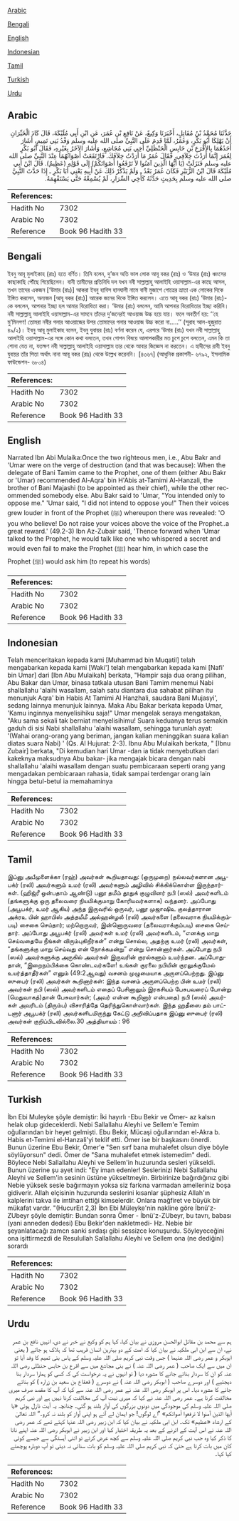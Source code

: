 [Arabic](#arabic)

[Bengali](#bengali)

[English](#english)

[Indonesian](#indonesian)

[Tamil](#tamil)

[Turkish](#turkish)

[Urdu](#urdu)

## Arabic


<div dir="rtl" lang="ar" style={{fontSize:'larger',backgroundColor:'#f8f9fa',padding:20}}>
حَدَّثَنَا مُحَمَّدُ بْنُ مُقَاتِلٍ، أَخْبَرَنَا وَكِيعٌ، عَنْ نَافِعِ بْنِ عُمَرَ، عَنِ ابْنِ أَبِي مُلَيْكَةَ، قَالَ كَادَ الْخَيِّرَانِ أَنْ يَهْلِكَا أَبُو بَكْرٍ، وَعُمَرُ، لَمَّا قَدِمَ عَلَى النَّبِيِّ صلى الله عليه وسلم وَفْدُ بَنِي تَمِيمٍ، أَشَارَ أَحَدُهُمَا بِالأَقْرَعِ بْنِ حَابِسٍ الْحَنْظَلِيِّ أَخِي بَنِي مُجَاشِعٍ، وَأَشَارَ الآخَرُ بِغَيْرِهِ، فَقَالَ أَبُو بَكْرٍ لِعُمَرَ إِنَّمَا أَرَدْتَ خِلاَفِي‏.‏ فَقَالَ عُمَرُ مَا أَرَدْتُ خِلاَفَكَ‏.‏ فَارْتَفَعَتْ أَصْوَاتُهُمَا عِنْدَ النَّبِيِّ صلى الله عليه وسلم فَنَزَلَتْ ‏(‏يَا أَيُّهَا الَّذِينَ آمَنُوا لاَ تَرْفَعُوا أَصْوَاتَكُمْ‏)‏ إِلَى قَوْلِهِ ‏(‏عَظِيمٌ‏)‏‏.‏ قَالَ ابْنُ أَبِي مُلَيْكَةَ قَالَ ابْنُ الزُّبَيْرِ فَكَانَ عُمَرُ بَعْدُ ـ وَلَمْ يَذْكُرْ ذَلِكَ عَنْ أَبِيهِ يَعْنِي أَبَا بَكْرٍ ـ إِذَا حَدَّثَ النَّبِيَّ صلى الله عليه وسلم بِحَدِيثٍ حَدَّثَهُ كَأَخِي السِّرَارِ، لَمْ يُسْمِعْهُ حَتَّى يَسْتَفْهِمَهُ‏.‏
</div>
<div style={{backgroundColor:'#f8f9fa',padding:20, marginBottom: 10}}><table> <thead> <tr> <th>References:</th> <th></th> </tr> </thead> <tbody><tr><td>Hadith No</td><td>7302</td></tr><tr><td>Arabic No</td><td>7302</td></tr><tr><td>Reference</td><td>Book 96 Hadith 33</td></tr></tbody></table></div>

## Bengali


<div dir="ltr" lang="bn" style={{fontSize:'larger',backgroundColor:'#f8f9fa',padding:20}}>
ইবনু আবূ মুলাইকাহ (রাঃ) হতে বর্ণিত। তিনি বলেন, দু’জন অতি ভাল লোক আবূ বকর (রাঃ) ও ‘উমার (রাঃ) ধ্বংসের কাছাকাছি পৌঁছে গিয়েছিলেন। বানী তামীমের প্রতিনিধি দল যখন নবী সাল্লাল্লাহু আলাইহি ওয়াসাল্লাম-এর কাছে আসল, তখন তাদের একজন [‘উমার (রাঃ)] আকরা ইবনু হাবিস হানযালী নামে বানী মুজাশে গোত্রের ভ্রাতা এক লোকের দিকে ইঙ্গিত করলেন, অন্যজন [আবূ বকর (রাঃ)] আরেক জনের দিকে ইঙ্গিত করলেন। এতে আবূ বকর (রাঃ) ‘উমার (রাঃ)-কে বললেন, আপনার ইচ্ছা হল আমার বিরোধিতা করা। ‘উমার (রাঃ) বললেন, আমি আপনার বিরোধিতার ইচ্ছা করিনি। নবী সাল্লাল্লাহু আলাইহি ওয়াসাল্লাম-এর সামনে তাঁদের দু’জনেরই আওয়াজ উচ্চ হয়ে যায়। ফলে অবতীর্ণ হয়: ‘‘হে মু’মিনগণ! তোমরা নবীর গলার আওয়াজের উপর তোমাদের গলার আওয়াজ উচ্চ করো না.....’’ (সূরাহ আল-হুজুরাত ৪৯/২)। ইবনু আবূ মুলাইকাহ বলেন, ইবনু যুবায়র (রাঃ) বর্ণনা করেন যে, এরপরে ‘উমার (রাঃ) যখন নবী সাল্লাল্লাহু আলাইহি ওয়াসাল্লাম-এর সঙ্গে কোন কথা বলতেন, তখন গোপন বিষয়ে আলাপকারীর মত চুপে চুপে বলতেন, এমন কি তা শোনা যেত না, যতক্ষণ নবী সাল্লাল্লাহু আলাইহি ওয়াসাল্লাম তার থেকে আবার জিজ্ঞেস না করতেন। এ হাদীসের রাবী ইবনু যুবায়র তাঁর পিতা অর্থাৎ নানা আবূ বকর (রাঃ) থেকে উল্লেখ করেননি। [৪৩৬৭] (আধুনিক প্রকাশনী- ৬৭৯২, ইসলামিক ফাউন্ডেশন- ৬৮০৪)
</div>
<div style={{backgroundColor:'#f8f9fa',padding:20, marginBottom: 10}}><table> <thead> <tr> <th>References:</th> <th></th> </tr> </thead> <tbody><tr><td>Hadith No</td><td>7302</td></tr><tr><td>Arabic No</td><td>7302</td></tr><tr><td>Reference</td><td>Book 96 Hadith 33</td></tr></tbody></table></div>

## English


<div dir="ltr" lang="en" style={{fontSize:'larger',backgroundColor:'#f8f9fa',padding:20}}>
Narrated Ibn Abi Mulaika:Once the two righteous men, i.e., Abu Bakr and 'Umar were on the verge of destruction (and that was because): When the delegate of Bani Tamim came to the Prophet, one of them (either Abu Bakr or 'Umar) recommended Al-Aqra' bin H'Abis at-Tamimi Al-Hanzali, the brother of Bani Majashi (to be appointed as their chief), while the other recommended somebody else. Abu Bakr said to 'Umar, "You intended only to oppose me." 'Umar said, "I did not intend to oppose you!" Then their voices grew louder in front of the Prophet (ﷺ) whereupon there was revealed: 'O you who believe! Do not raise your voices above the voice of the Prophet..a great reward.' (49.2-3) Ibn Az-Zubair said, 'Thence forward when 'Umar talked to the Prophet, he would talk like one who whispered a secret and would even fail to make the Prophet (ﷺ) hear him, in which case the Prophet (ﷺ) would ask him (to repeat his words)
</div>
<div style={{backgroundColor:'#f8f9fa',padding:20, marginBottom: 10}}><table> <thead> <tr> <th>References:</th> <th></th> </tr> </thead> <tbody><tr><td>Hadith No</td><td>7302</td></tr><tr><td>Arabic No</td><td>7302</td></tr><tr><td>Reference</td><td>Book 96 Hadith 33</td></tr></tbody></table></div>

## Indonesian


<div dir="ltr" lang="id" style={{fontSize:'larger',backgroundColor:'#f8f9fa',padding:20}}>
Telah menceritakan kepada kami [Muhammad bin Muqatil] telah mengabarkan kepada kami [Waki'] telah mengabarkan kepada kami [Nafi' bin Umar] dari [Ibn Abu Mulaikah] berkata, "Hampir saja dua orang pilihan, Abu Bakar dan Umar, binasa tatkala utusan Bani Tamim menemui Nabi shallallahu 'alaihi wasallam, salah satu diantara dua sahabat pilihan itu menunjuk Aqra' bin Habis At Tamimi Al Hanzhali, saudara Bani Mujasyi', sedang lainnya menunjuk lainnya. Maka Abu Bakar berkata kepada Umar, 'Kamu inginnya menyelisihiku saja!" Umar mengelak seraya mengatakan, "Aku sama sekali tak berniat menyelisihimu! Suara keduanya terus semakin gaduh di sisi Nabi shallallahu 'alaihi wasallam, sehingga turunlah ayat: '(Wahai orang-orang yang beriman, jangan kalian meninggikan suara kalian diatas suara Nabi) ' (Qs. Al Hujurat: 2-3). Ibnu Abu Mulaikah berkata, " [Ibnu Zubair] berkata, "Di kemudian hari Umar -dan ia tidak menyebutkan dari kakeknya maksudnya Abu bakar- jika mengajak bicara dengan nabi shallallahu 'alaihi wasallam dengan suatu pembicaraan seperti orang yang mengadakan pembicaraan rahasia, tidak sampai terdengar orang lain hingga betul-betul ia memahaminya
</div>
<div style={{backgroundColor:'#f8f9fa',padding:20, marginBottom: 10}}><table> <thead> <tr> <th>References:</th> <th></th> </tr> </thead> <tbody><tr><td>Hadith No</td><td>7302</td></tr><tr><td>Arabic No</td><td>7302</td></tr><tr><td>Reference</td><td>Book 96 Hadith 33</td></tr></tbody></table></div>

## Tamil


<div dir="ltr" lang="ta" style={{fontSize:'larger',backgroundColor:'#f8f9fa',padding:20}}>
இப்னு அபீமுளைக்கா (ரஹ்) அவர்கள் கூறியதாவது: (ஒருமுறை) நல்லவர்களான அபூபக்ர் (ரலி) அவர்களும் உமர் (ரலி) அவர்களும் அழிவில் சிக்கிக்கொள்ள இருந்தார்கள். (ஹிஜ்ரீ ஒன்பதாம் ஆண்டு) பனூ தமீம் தூதுக் குழுவினர் நபி (ஸல்) அவர்களிடம் (தங்களுக்கு ஒரு தலைவரை நியமிக்குமாறு கோரியவர்களாக) வந்தனர். அப்போது (அபூபக்ர், உமர் ஆகிய) அந்த இருவரில் ஒருவர், பனூ முஜாஷிஉ குலத்தாரான அக்ரஉ பின் ஹாபிஸ் அத்தமீமீ அல்ஹன்ழலீ (ரலி) அவர்களை (தலைவராக நியமிக்கும்படி) சைகை செய்தார்; மற்றொருவர், இன்னொருவரை (தலைவராக்கும்படி) சைகை செய்தார். அப்போது அபூபக்ர் (ரலி) அவர்கள் உமர் (ரலி) அவர்களிடம், “எனக்கு மாறு செய்வதையே நீங்கள் விரும்புகிறீர்கள்” என்று சொல்ல, அதற்கு உமர் (ரலி) அவர்கள், “தங்களுக்கு மாறு செய்வது என் நோக்கமன்று” என்று சொன்னார்கள். அப்போது நபி (ஸல்) அவர்களுக்கு அருகில் அவர்கள் இருவரின் குரல்களும் உயர்ந்தன. அப்போதுதான், “இறைநம்பிக்கை கொண்டவர்களே! உங்கள் குரலை நபியின் குரலுக்குமேல் உயர்த்தாதீர்கள்” எனும் (49:2ஆவது) வசனம் முழுமையாக அருளப்பெற்றது. இப்னு ஸுபைர் (ரலி) அவர்கள் கூறினார்கள்: இந்த வசனம் அருளப்பெற்ற பின் உமர் (ரலி) அவர்கள் நபி (ஸல்) அவர்களிடம் எதைப் பேசினாலும் இரகசியம் பேசுபவரைப் போன்று (மெதுவாகத்)தான் பேசுவார்கள்; (அவர் என்ன கூறினார் என்பதை) நபி (ஸல்) அவர்கள் அவரிடம் (திரும்ப) விசாரித்தே தெரிந்துகொள்வார்கள். இந்த ஹதீஸை தம் பாட்டனார் அபூபக்ர் (ரலி) அவர்களிடமிருந்து கேட்டு அறிவிப்பதாக இப்னு ஸுபைர் (ரலி) அவர்கள் குறிப்பிடவில்லை.30 அத்தியாயம் : 96
</div>
<div style={{backgroundColor:'#f8f9fa',padding:20, marginBottom: 10}}><table> <thead> <tr> <th>References:</th> <th></th> </tr> </thead> <tbody><tr><td>Hadith No</td><td>7302</td></tr><tr><td>Arabic No</td><td>7302</td></tr><tr><td>Reference</td><td>Book 96 Hadith 33</td></tr></tbody></table></div>

## Turkish


<div dir="ltr" lang="tr" style={{fontSize:'larger',backgroundColor:'#f8f9fa',padding:20}}>
İbn Ebi Muleyke şöyle demiştir: İki hayırlı -Ebu Bekir ve Ömer- az kalsın helak olup gideceklerdi. Nebi Sallallahu Aleyhi ve Sellem'e Temim oğullarından bir heyet gelmişti. Ebu Bekir, Mücaşi oğullarından el-Akra b. Habis et-Temimi el-Hanzali'yi teklif etti. Ömer ise bir başkasını önerdi. Bunun üzerine Ebu Bekir, Ömer'e "Sen sırf bana muhalefet olsun diye böyle söylüyorsun" dedi. Ömer de "Sana muhalefet etmek istemedim" dedi. Böylece Nebi Sallallahu Aleyhi ve Sellem'in huzurunda sesleri yükseldi. Bunun üzerine şu ayet indi: "Ey iman edenler! Seslerinizi Nebi Sallallahu Aleyhi ve Sellem'in sesinin üstüne yükseltmeyin. Birbirinize bağırdığınız gibi Nebie yüksek sesle bağırmayın yoksa siz farkına varmadan amelleriniz boşa gidiverir. Allah elçisinin huzurunda seslerini kısanlar şüphesiz Allah'ın kalplerini takva ile imtihan ettiği kimselerdir. Onlara mağfiret ve büyük bir mükafat vardır. "(HucurEıt 2,3) İbn Ebi Müleyke'nin nakline göre İbnü'z-ZUbeyr şöyle demiştir: Bundan sonra Ömer - İbnü'z-ZUbeyr, bu tavrı, babası (yani anneden dedesi) Ebu Bekir'den nakletmedi- Hz. Nebie bir şeyanlatacağı zamcn sanki sırdaşı gibi sessizce konuşurdu. Söyleyeceğini ona işittirmezdi de Resulullah Sallallahu Aleyhi ve Sellem ona (ne dediğini) sorardı
</div>
<div style={{backgroundColor:'#f8f9fa',padding:20, marginBottom: 10}}><table> <thead> <tr> <th>References:</th> <th></th> </tr> </thead> <tbody><tr><td>Hadith No</td><td>7302</td></tr><tr><td>Arabic No</td><td>7302</td></tr><tr><td>Reference</td><td>Book 96 Hadith 33</td></tr></tbody></table></div>

## Urdu


<div dir="rtl" lang="ur" style={{fontSize:'larger',backgroundColor:'#f8f9fa',padding:20}}>
ہم سے محمد بن مقاتل ابوالحسن مروزی نے بیان کیا، کہا ہم کو وکیع نے خبر نے دی، انہیں نافع بن عمر نے، ان سے ابن ابی ملکیہ نے بیان کیا کہ امت کے دو بہترین انسان قریب تھا کہ ہلاک ہو جاتے ( یعنی ابوبکر و عمر رضی اللہ عنہما ) جس وقت نبی کریم صلی اللہ علیہ وسلم کے پاس بنی تمیم کا وفد آیا تو ان میں سے ایک صاحب ( عمر رضی اللہ عنہ ) نے بنی مجاشع میں سے اقرع بن حابس حنظلی رضی اللہ عنہ کو ان کا سردار بنائے جانے کا مشورہ دیا ( تو انہوں نے یہ درخواست کی کہ کسی کو ہمارا سردار بنا دیجئیے ) اور دوسرے صاحب ( ابوبکر رضی اللہ عنہ ) نے دوسرے ( قعقاع بن سعید بن زرارہ ) کو بنائے جانے کا مشورہ دیا۔ اس پر ابوبکر رضی اللہ عنہ نے عمر رضی اللہ عنہ سے کہا کہ آپ کا مقصد صرف میری مخالفت کرنا ہے۔ عمر رضی اللہ عنہ نے کہا کہ میری نیت آپ کی مخالفت کرنا نہیں ہے اور نبی کریم صلی اللہ علیہ وسلم کی موجودگی میں دونوں بزرگوں کی آواز بلند ہو گئی۔ چنانچہ یہ آیت نازل ہوئی «يا أيها الذين آمنوا لا ترفعوا أصواتكم‏» ”اے لوگوں! جو ایمان لے آئے ہو اپنی آواز کو بلند نہ کرو۔“ اللہ تعالیٰ کے ارشاد «عظيم‏» تک۔ ابن ابی ملکیہ نے بیان کیا کہ ابن زبیر رضی اللہ عنہا کہتے تھے کہ عمر رضی اللہ عنہ نے اس آیت کے اترنے کے بعد یہ طریقہ اختیار کیا اور ابن زبیر نے ابوبکر رضی اللہ عنہ اپنے نانا کا ذکر کیا وہ جب نبی کریم صلی اللہ علیہ وسلم سے کچھ عرض کرتے تو اتنی آہستگی سے جیسے کوئی کان میں بات کرتا ہے حتیٰ کہ نبی کریم صلی اللہ علیہ وسلم کو بات سنائی نہ دیتی تو آپ دوبارہ پوچھتے کیا کہا۔
</div>
<div style={{backgroundColor:'#f8f9fa',padding:20, marginBottom: 10}}><table> <thead> <tr> <th>References:</th> <th></th> </tr> </thead> <tbody><tr><td>Hadith No</td><td>7302</td></tr><tr><td>Arabic No</td><td>7302</td></tr><tr><td>Reference</td><td>Book 96 Hadith 33</td></tr></tbody></table></div>